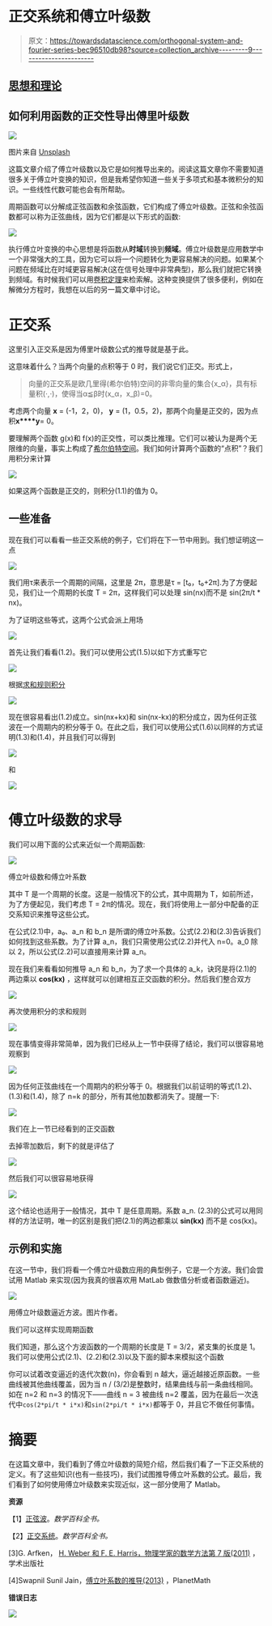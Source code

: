 # 正交系统和傅立叶级数

> 原文：<https://towardsdatascience.com/orthogonal-system-and-fourier-series-bec96510db98?source=collection_archive---------9----------------------->

## [思想和理论](https://towardsdatascience.com/tagged/thoughts-and-theory)

## 如何利用函数的正交性导出傅里叶级数

![](img/9d3135d9c86e13248cc25cb781c4ef86.png)

图片来自 [Unsplash](https://unsplash.com/)

这篇文章介绍了傅立叶级数以及它是如何推导出来的。阅读这篇文章你不需要知道很多关于傅立叶变换的知识，但是我希望你知道一些关于多项式和基本微积分的知识。一些线性代数可能也会有所帮助。

周期函数可以分解成正弦函数和余弦函数，它们构成了傅立叶级数。正弦和余弦函数都可以称为正弦曲线，因为它们都是以下形式的函数:

![](img/d80d26a54d2f2c8743c31e27c384f9d4.png)

执行傅立叶变换的中心思想是将函数从**时域**转换到**频域**。傅立叶级数是应用数学中一个非常强大的工具，因为它可以将一个问题转化为更容易解决的问题。如果某个问题在频域比在时域更容易解决(这在信号处理中非常典型)，那么我们就把它转换到频域。有时候我们可以用[卷积定理](https://en.wikipedia.org/wiki/Convolution_theorem)来检索解。这种变换提供了很多便利，例如在解微分方程时，我想在以后的另一篇文章中讨论。

# 正交系

这里引入正交系是因为傅里叶级数公式的推导就是基于此。

这意味着什么？当两个向量的点积等于 0 时，我们说它们正交。形式上，

> 向量的正交系是欧几里得(希尔伯特)空间的非零向量的集合{x_α}，具有标量积(⋅,⋅)，使得当α≦β时(x_α，x_β)=0。

考虑两个向量 **x** = (-1，2，0)， **y** = (1，0.5，2)，那两个向量是正交的，因为点积**x****y**= 0。

要理解两个函数 g(x)和 f(x)的正交性，可以类比推理。它们可以被认为是两个无限维的向量，事实上构成了[希尔伯特空间](https://en.wikipedia.org/wiki/Hilbert_space)。我们如何计算两个函数的“点积”？我们用积分来计算

![](img/60c7cfc7387fbf401301867b0ec22b14.png)

如果这两个函数是正交的，则积分(1.1)的值为 0。

## 一些准备

现在我们可以看看一些正交系统的例子，它们将在下一节中用到。我们想证明这一点

![](img/f7a7058e84ba9efd475e219d4e96e68a.png)

我们用τ来表示一个周期的间隔，这里是 2π，意思是τ = [t₀，t₀+2π].为了方便起见，我们让一个周期的长度 T = 2π，这样我们可以处理 sin(nx)而不是 sin(2π/t * nx)。

为了证明这些等式，这两个公式会派上用场

![](img/8474554065fed7a5ddb3b3ff1a334ffb.png)

首先让我们看看(1.2)。我们可以使用公式(1.5)以如下方式重写它

![](img/612a4fe23f9e1e248c9953f8323ff0fa.png)

根据[求和规则积分](https://www.mathdoubts.com/integral-sum-rule/)

![](img/3ba026e9658f23f9b214acc9bd0e1e0f.png)

现在很容易看出(1.2)成立。sin(nx+kx)和 sin(nx-kx)的积分成立，因为任何正弦波在一个周期内的积分等于 0。在此之后，我们可以使用公式(1.6)以同样的方式证明(1.3)和(1.4)，并且我们可以得到

![](img/ddb8da4f0da820c8bfb962f66edd229f.png)

和

![](img/fb7d1c8b11fa2ab39e462ea775bf6e9f.png)

# 傅立叶级数的求导

我们可以用下面的公式来近似一个周期函数:

![](img/913e72c12e3c5a1bd6959e52ba1cf26b.png)

傅立叶级数和傅立叶系数

其中 T 是一个周期的长度。这是一般情况下的公式，其中周期为 T，如前所述，为了方便起见，我们考虑 T = 2π的情况。现在，我们将使用上一部分中配备的正交系知识来推导这些公式。

在公式(2.1)中，a₀、a_n 和 b_n 是所谓的傅立叶系数。公式(2.2)和(2.3)告诉我们如何找到这些系数。为了计算 a_n，我们只需使用公式(2.2)并代入 n=0。a_0 除以 2，所以公式(2.2)可以直接用来计算 a_n。

现在我们来看看如何推导 a_n 和 b_n，为了求一个具体的 a_k，诀窍是将(2.1)的两边乘以 **cos(kx)** ，这样就可以创建相互正交函数的积分。然后我们整合双方

![](img/abb6bfa4a168e3886391333f36fae41e.png)

再次使用积分的求和规则

![](img/b5352db0ea183eb876904f50fd48b4e2.png)

现在事情变得非常简单，因为我们已经从上一节中获得了结论，我们可以很容易地观察到

![](img/0e79b84696393cd38bf8e3a3a0c85881.png)

因为任何正弦曲线在一个周期内的积分等于 0。根据我们以前证明的等式(1.2)、(1.3)和(1.4)，除了 n=k 的部分，所有其他加数都消失了。提醒一下:

![](img/4bac2d43dcff6083f055704826810758.png)

我们在上一节已经看到的正交函数

去掉零加数后，剩下的就是评估了

![](img/060a996a66c5c37f63f969a820bdc1b6.png)

然后我们可以很容易地获得

![](img/fb9c73a48ac1657bb6a1bdcc4f2f891d.png)

这个结论也适用于一般情况，其中 T 是任意周期。系数 a_n. (2.3)的公式可以用同样的方法证明，唯一的区别是我们把(2.1)的两边都乘以 **sin(kx)** 而不是 cos(kx)。

## 示例和实施

在这一节中，我们将看一个傅立叶级数应用的典型例子，它是一个方波。我们会尝试用 Matlab 来实现(因为我真的很喜欢用 MatLab 做数值分析或者函数逼近)。

![](img/55940fb82648c05aa778b15deebc761a.png)

用傅立叶级数逼近方波。图片作者。

我们可以这样实现周期函数

我们知道，那么这个方波函数的一个周期的长度是 T = 3/2，紧支集的长度是 1。我们可以使用公式(2.1)、(2.2)和(2.3)以及下面的脚本来模拟这个函数

你可以试着改变逼近的迭代次数(n)，你会看到 n 越大，逼近越接近原函数。一些曲线被其他曲线覆盖，因为当 n / (3/2)是整数时，结果曲线与前一条曲线相同。如在 n=2 和 n=3 的情况下——曲线 n = 3 被曲线 n=2 覆盖，因为在最后一次迭代中`cos(2*pi/t * i*x)`和`sin(2*pi/t * i*x)`都等于 0，并且它不做任何事情。

# 摘要

在这篇文章中，我们看到了傅立叶级数的简短介绍，然后我们看了一下正交系统的定义。有了这些知识(也有一些技巧)，我们试图推导傅立叶系数的公式。最后，我们看到了如何使用傅立叶级数来实现近似，这一部分使用了 Matlab。

**资源**

【1】[正弦波](http://encyclopediaofmath.org/index.php?title=Sinusoid&oldid=35602)。*数学百科全书。*

【2】[正交系统](https://encyclopediaofmath.org/index.php?title=Orthogonal_system&oldid=49667)。*数学百科全书。*

[3]G. Arfken， [H. Weber 和 F. E. Harris，物理学家的数学方法第 7 版(2011)](https://www.elsevier.com/books/mathematical-methods-for-physicists/arfken/978-0-12-384654-9) ，学术出版社

[4]Swapnil Sunil Jain，[傅立叶系数的推导(2013)](https://planetmath.org/derivationoffouriercoefficients1) ，PlanetMath

**错误日志**

![](img/d5c4263e047e27bb36f15405822fde31.png)